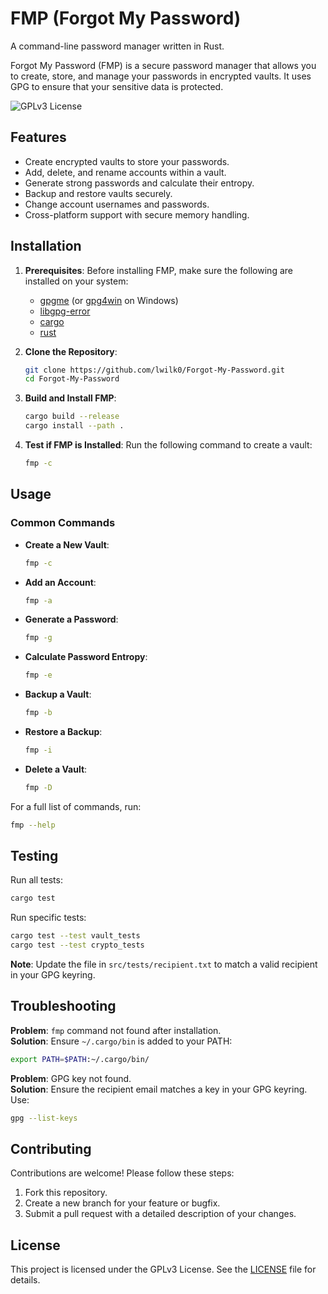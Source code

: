 # FMP (Forgot My Password)

A command-line password manager written in Rust.

Forgot My Password (FMP) is a secure password manager that allows you to create, store, and manage your passwords in encrypted vaults. It uses GPG to ensure that your sensitive data is protected.

![GPLv3 License](https://img.shields.io/badge/license-GPLv3-red.svg)

## Features

- Create encrypted vaults to store your passwords.
- Add, delete, and rename accounts within a vault.
- Generate strong passwords and calculate their entropy.
- Backup and restore vaults securely.
- Change account usernames and passwords.
- Cross-platform support with secure memory handling.

## Installation

1. **Prerequisites**:
   Before installing FMP, make sure the following are installed on your system:
   - [gpgme](https://gpgme.org/) (or [gpg4win](https://www.gpg4win.org/) on Windows)
   - [libgpg-error](https://www.gnupg.org/software/libgpg-error/index.html)
   - [cargo](https://doc.rust-lang.org/cargo/getting-started/installation.html)
   - [rust](https://www.rust-lang.org/tools/install)

2. **Clone the Repository**:
   ```bash
   git clone https://github.com/lwilk0/Forgot-My-Password.git
   cd Forgot-My-Password
   ```

3. **Build and Install FMP**:
   ```bash
   cargo build --release
   cargo install --path .
   ```

4. **Test if FMP is Installed**:
   Run the following command to create a vault:
   ```bash
   fmp -c
   ```

## Usage

### Common Commands

- **Create a New Vault**:
  ```bash
  fmp -c
  ```

- **Add an Account**:
  ```bash
  fmp -a
  ```

- **Generate a Password**:
  ```bash
  fmp -g
  ```

- **Calculate Password Entropy**:
  ```bash
  fmp -e
  ```

- **Backup a Vault**:
  ```bash
  fmp -b
  ```

- **Restore a Backup**:
  ```bash
  fmp -i
  ```

- **Delete a Vault**:
  ```bash
  fmp -D
  ```

For a full list of commands, run:
```bash
fmp --help
```

## Testing

Run all tests:
```bash
cargo test
```

Run specific tests:
```bash
cargo test --test vault_tests
cargo test --test crypto_tests
```

**Note**: Update the file in `src/tests/recipient.txt` to match a valid recipient in your GPG keyring.

## Troubleshooting

**Problem**: `fmp` command not found after installation.  
**Solution**: Ensure `~/.cargo/bin` is added to your PATH:
```bash
export PATH=$PATH:~/.cargo/bin/
```

**Problem**: GPG key not found.  
**Solution**: Ensure the recipient email matches a key in your GPG keyring. Use:
```bash
gpg --list-keys
```

## Contributing

Contributions are welcome! Please follow these steps:
1. Fork this repository.
2. Create a new branch for your feature or bugfix.
3. Submit a pull request with a detailed description of your changes.

## License

This project is licensed under the GPLv3 License. See the [LICENSE](LICENSE) file for details.
